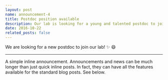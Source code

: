 ```yaml
---
layout: post
name: announcement-4
title: Postdoc position available
description: Our lab is looking for a young and talented postdoc to join our team.
date: 2016-10-22
related_posts: false
---
```


We are looking for a new postdoc to join our lab! :sparkles: :smile:

---

A simple inline announcement. Announcements and news can be much longer than just quick inline posts. In fact, they can have all the features available for the standard blog posts. See below.

